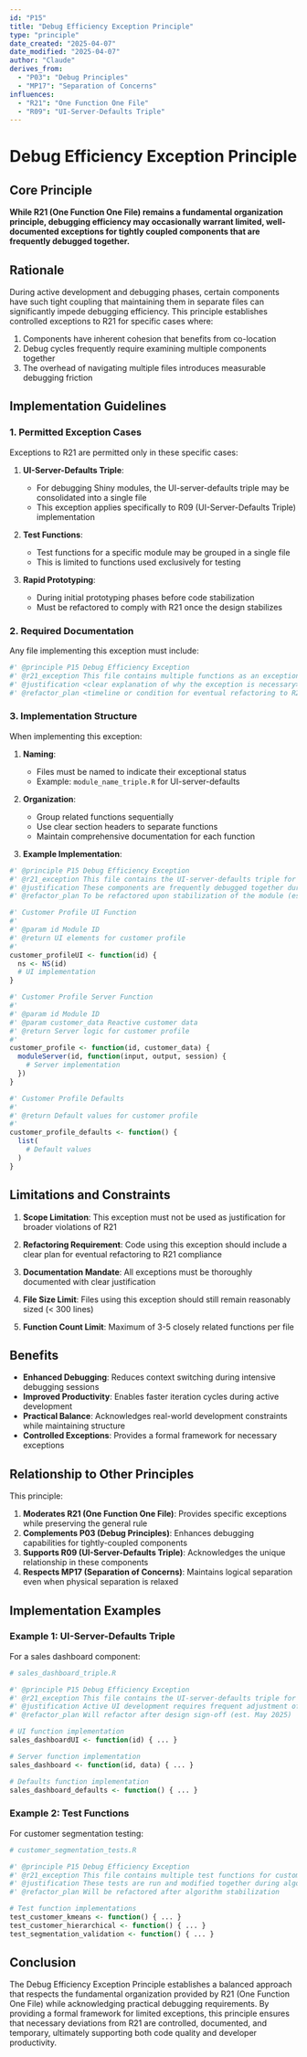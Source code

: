 ```yaml
---
id: "P15"
title: "Debug Efficiency Exception Principle"
type: "principle"
date_created: "2025-04-07"
date_modified: "2025-04-07"
author: "Claude"
derives_from:
  - "P03": "Debug Principles"
  - "MP17": "Separation of Concerns"
influences:
  - "R21": "One Function One File"
  - "R09": "UI-Server-Defaults Triple"
---
```


# Debug Efficiency Exception Principle

## Core Principle

**While R21 (One Function One File) remains a fundamental organization principle, debugging efficiency may occasionally warrant limited, well-documented exceptions for tightly coupled components that are frequently debugged together.**

## Rationale

During active development and debugging phases, certain components have such tight coupling that maintaining them in separate files can significantly impede debugging efficiency. This principle establishes controlled exceptions to R21 for specific cases where:

1. Components have inherent cohesion that benefits from co-location
2. Debug cycles frequently require examining multiple components together
3. The overhead of navigating multiple files introduces measurable debugging friction

## Implementation Guidelines

### 1. Permitted Exception Cases

Exceptions to R21 are permitted only in these specific cases:

1. **UI-Server-Defaults Triple**: 
   - For debugging Shiny modules, the UI-server-defaults triple may be consolidated into a single file
   - This exception applies specifically to R09 (UI-Server-Defaults Triple) implementation

2. **Test Functions**: 
   - Test functions for a specific module may be grouped in a single file
   - This is limited to functions used exclusively for testing

3. **Rapid Prototyping**: 
   - During initial prototyping phases before code stabilization
   - Must be refactored to comply with R21 once the design stabilizes

### 2. Required Documentation

Any file implementing this exception must include:

```r
#' @principle P15 Debug Efficiency Exception
#' @r21_exception This file contains multiple functions as an exception to R21
#' @justification <clear explanation of why the exception is necessary>
#' @refactor_plan <timeline or condition for eventual refactoring to R21 compliance>
```

### 3. Implementation Structure

When implementing this exception:

1. **Naming**:
   - Files must be named to indicate their exceptional status
   - Example: `module_name_triple.R` for UI-server-defaults

2. **Organization**:
   - Group related functions sequentially
   - Use clear section headers to separate functions
   - Maintain comprehensive documentation for each function

3. **Example Implementation**:

```r
#' @principle P15 Debug Efficiency Exception
#' @r21_exception This file contains the UI-server-defaults triple for customer_profile module
#' @justification These components are frequently debugged together during UI adjustments
#' @refactor_plan To be refactored upon stabilization of the module (est. Q2 2025)

#' Customer Profile UI Function
#'
#' @param id Module ID
#' @return UI elements for customer profile
#'
customer_profileUI <- function(id) {
  ns <- NS(id)
  # UI implementation
}

#' Customer Profile Server Function
#'
#' @param id Module ID
#' @param customer_data Reactive customer data
#' @return Server logic for customer profile
#'
customer_profile <- function(id, customer_data) {
  moduleServer(id, function(input, output, session) {
    # Server implementation
  })
}

#' Customer Profile Defaults
#'
#' @return Default values for customer profile
#'
customer_profile_defaults <- function() {
  list(
    # Default values
  )
}
```

## Limitations and Constraints

1. **Scope Limitation**: This exception must not be used as justification for broader violations of R21

2. **Refactoring Requirement**: Code using this exception should include a clear plan for eventual refactoring to R21 compliance

3. **Documentation Mandate**: All exceptions must be thoroughly documented with clear justification

4. **File Size Limit**: Files using this exception should still remain reasonably sized (< 300 lines)

5. **Function Count Limit**: Maximum of 3-5 closely related functions per file

## Benefits

- **Enhanced Debugging**: Reduces context switching during intensive debugging sessions
- **Improved Productivity**: Enables faster iteration cycles during active development
- **Practical Balance**: Acknowledges real-world development constraints while maintaining structure
- **Controlled Exceptions**: Provides a formal framework for necessary exceptions

## Relationship to Other Principles

This principle:

1. **Moderates R21 (One Function One File)**: Provides specific exceptions while preserving the general rule
2. **Complements P03 (Debug Principles)**: Enhances debugging capabilities for tightly-coupled components
3. **Supports R09 (UI-Server-Defaults Triple)**: Acknowledges the unique relationship in these components
4. **Respects MP17 (Separation of Concerns)**: Maintains logical separation even when physical separation is relaxed

## Implementation Examples

### Example 1: UI-Server-Defaults Triple

For a sales dashboard component:

```r
# sales_dashboard_triple.R

#' @principle P15 Debug Efficiency Exception
#' @r21_exception This file contains the UI-server-defaults triple for sales_dashboard
#' @justification Active UI development requires frequent adjustment of all three components
#' @refactor_plan Will refactor after design sign-off (est. May 2025)

# UI function implementation
sales_dashboardUI <- function(id) { ... }

# Server function implementation
sales_dashboard <- function(id, data) { ... }

# Defaults function implementation
sales_dashboard_defaults <- function() { ... }
```

### Example 2: Test Functions

For customer segmentation testing:

```r
# customer_segmentation_tests.R

#' @principle P15 Debug Efficiency Exception
#' @r21_exception This file contains multiple test functions for customer segmentation
#' @justification These tests are run and modified together during algorithm refinement
#' @refactor_plan Will be refactored after algorithm stabilization

# Test function implementations
test_customer_kmeans <- function() { ... }
test_customer_hierarchical <- function() { ... }
test_segmentation_validation <- function() { ... }
```

## Conclusion

The Debug Efficiency Exception Principle establishes a balanced approach that respects the fundamental organization provided by R21 (One Function One File) while acknowledging practical debugging requirements. By providing a formal framework for limited exceptions, this principle ensures that necessary deviations from R21 are controlled, documented, and temporary, ultimately supporting both code quality and developer productivity.